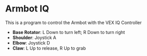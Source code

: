 # Armbot IQ

This is a program to control the Armbot with the VEX IQ Controller
- __Base Rotator__: L Down to turn left; R Down to turn right
- __Shoulder__: Joystick A
- __Elbow__: Joystick D
- __Claw__: L Up to release, R Up to grab
